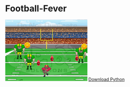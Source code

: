 # Football-Fever
<img src="https://github.com/ssegars7315/Football-Fever/blob/master/FootballFever/Capture%201.PNG" height="200px">
<a href="https://www.python.org/">Download Python</a>
